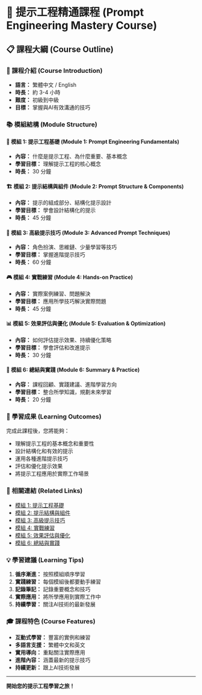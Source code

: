 # 🎯 提示工程精通課程 (Prompt Engineering Mastery Course)

## 📋 課程大綱 (Course Outline)

### 🏁 課程介紹 (Course Introduction)
- **語言：** 繁體中文 / English
- **時長：** 約 3-4 小時
- **難度：** 初級到中級
- **目標：** 掌握與AI有效溝通的技巧

### 📚 模組結構 (Module Structure)

#### 🎯 模組 1: 提示工程基礎 (Module 1: Prompt Engineering Fundamentals)
- **內容：** 什麼是提示工程、為什麼重要、基本概念
- **學習目標：** 理解提示工程的核心概念
- **時長：** 30 分鐘

#### 🏗️ 模組 2: 提示結構與組件 (Module 2: Prompt Structure & Components)
- **內容：** 提示的組成部分、結構化提示設計
- **學習目標：** 學會設計結構化的提示
- **時長：** 45 分鐘

#### 🔧 模組 3: 高級提示技巧 (Module 3: Advanced Prompt Techniques)
- **內容：** 角色扮演、思維鏈、少量學習等技巧
- **學習目標：** 掌握進階提示技巧
- **時長：** 60 分鐘

#### 🎮 模組 4: 實戰練習 (Module 4: Hands-on Practice)
- **內容：** 實際案例練習、問題解決
- **學習目標：** 應用所學技巧解決實際問題
- **時長：** 45 分鐘

#### 📊 模組 5: 效果評估與優化 (Module 5: Evaluation & Optimization)
- **內容：** 如何評估提示效果、持續優化策略
- **學習目標：** 學會評估和改進提示
- **時長：** 30 分鐘

#### 🎯 模組 6: 總結與實踐 (Module 6: Summary & Practice)
- **內容：** 課程回顧、實踐建議、進階學習方向
- **學習目標：** 整合所學知識，規劃未來學習
- **時長：** 20 分鐘

### 🎯 學習成果 (Learning Outcomes)

完成此課程後，您將能夠：
- 理解提示工程的基本概念和重要性
- 設計結構化和有效的提示
- 運用各種進階提示技巧
- 評估和優化提示效果
- 將提示工程應用於實際工作場景

### 🔗 相關連結 (Related Links)
- [模組 1: 提示工程基礎](./module1-intro.md)
- [模組 2: 提示結構與組件](./module2-elements.md)
- [模組 3: 高級提示技巧](./module3-bestpractices.md)
- [模組 4: 實戰練習](./module4-practice.md)
- [模組 5: 效果評估與優化](./module5-quiz.md)
- [模組 6: 總結與實踐](./module6-final-task.md)

### 💡 學習建議 (Learning Tips)
1. **循序漸進：** 按照模組順序學習
2. **實踐練習：** 每個模組後都要動手練習
3. **記錄筆記：** 記錄重要概念和技巧
4. **實際應用：** 將所學應用到實際工作中
5. **持續學習：** 關注AI技術的最新發展

### 🎓 課程特色 (Course Features)
- **互動式學習：** 豐富的實例和練習
- **多語言支援：** 繁體中文和英文
- **實用導向：** 重點關注實際應用
- **進階內容：** 涵蓋最新的提示技巧
- **持續更新：** 跟上AI技術發展

---

**開始您的提示工程學習之旅！** 